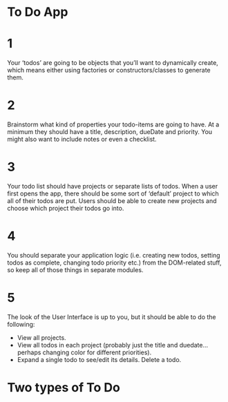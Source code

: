 # To Do App

# 1

Your ‘todos’ are going to be objects that you’ll want to dynamically create,
which means either using factories or constructors/classes to generate them.

# 2

Brainstorm what kind of properties your todo-items are going to have. At a
minimum they should have a title, description, dueDate and priority. You might
also want to include notes or even a checklist.

# 3

Your todo list should have projects or separate lists of todos. When a user
first opens the app, there should be some sort of ‘default’ project to which all
of their todos are put. Users should be able to create new projects and choose
which project their todos go into.

# 4

You should separate your application logic (i.e. creating new todos, setting
todos as complete, changing todo priority etc.) from the DOM-related stuff, so
keep all of those things in separate modules.

# 5

The look of the User Interface is up to you, but it should be able to do the
following:

- View all projects.
- View all todos in each project (probably just the title and duedate… perhaps
  changing color for different priorities).
- Expand a single todo to see/edit its details. Delete a todo.

# Two types of To Do

<!--
Today
|---- To Do
        |
        |---- Title
        |---- Decription
        |---- Checklist
        |---- Priority
        |---- Time ( All unfinished TODAY todos are moved to next day)
        |---- Due Date

Project
| ---- To Do
        |---- Title
        |---- Decription
        |---- Checklist
        |---- Priority
        |---- Due Date

-->
